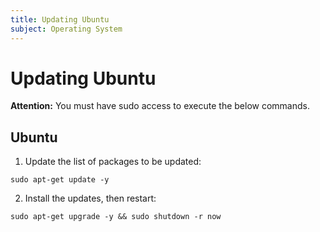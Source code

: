 ```yaml
---
title: Updating Ubuntu
subject: Operating System
---
```


# Updating Ubuntu
**Attention:** You must have sudo access to execute the below commands.
## Ubuntu
1. Update the list of packages to be updated:
```
sudo apt-get update -y
```
2. Install the updates, then restart:
```
sudo apt-get upgrade -y && sudo shutdown -r now
